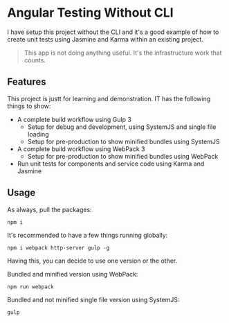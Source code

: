 # Angular Testing Without CLI

I have setup this project without the CLI and it's a good example of how to create unit tests using Jasmine and Karma within an existing project.

> This app is not doing anything useful. It's the infrastructure work that counts.

## Features

This project is justt for learning and demonstration. IT has the following things to show:

* A complete build workflow using Gulp 3
  * Setup for debug and development, using SystemJS and single file loading
  * Setup for pre-production to show minified bundles using SystemJS
* A complete build workflow using WebPack 3
  * Setup for pre-production to show minified bundles using WebPack
* Run unit tests for components and service code using Karma and Jasmine

## Usage

As always, pull the packages:

~~~
npm i
~~~

It's recommended to have a few things running globally:

~~~
npm i webpack http-server gulp -g
~~~

Having this, you can decide to use one version or the other.

Bundled and minified version using WebPack:

~~~
npm run webpack
~~~

Bundled and not minified single file version using SystemJS:

~~~
gulp
~~~

